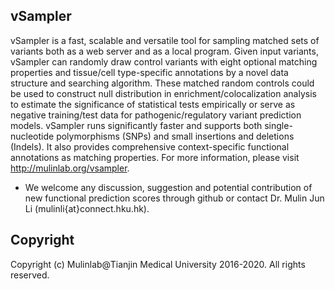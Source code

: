 ## vSampler
   vSampler is a fast, scalable and versatile tool for sampling matched sets of variants both as a web server and as a local program. Given input variants, vSampler can randomly draw control variants with eight optional matching properties and tissue/cell type-specific annotations by a novel data structure and searching algorithm. These matched random controls could be used to construct null distribution in enrichment/colocalization analysis to estimate the significance of statistical tests empirically or serve as negative training/test data for pathogenic/regulatory variant prediction models. vSampler runs significantly faster and supports both single-nucleotide polymorphisms (SNPs) and small insertions and deletions (Indels). It also provides comprehensive context-specific functional annotations as matching properties. For more information, please visit http://mulinlab.org/vsampler.
   
   - We welcome any discussion, suggestion and potential contribution of new functional prediction scores through github or contact Dr. Mulin Jun Li (mulinli{at}connect.hku.hk). 


## Copyright
Copyright (c) Mulinlab@Tianjin Medical University 2016-2020. All rights reserved.

